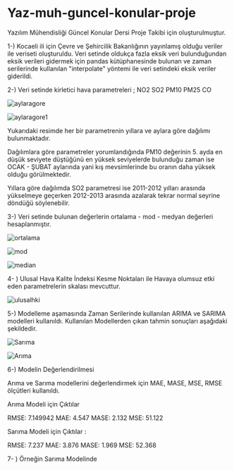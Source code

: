 # Yaz-muh-guncel-konular-proje
Yazılım Mühendisliği Güncel Konular Dersi Proje Takibi için oluşturulmuştur.

1-) Kocaeli ili için Çevre ve Şehircilik Bakanlığının yayınlamış olduğu veriler ile veriseti oluşturuldu. 
Veri setinde oldukça fazla eksik veri bulunduğundan eksik verileri gidermek için pandas kütüphanesinde bulunan ve zaman serilerinde kullanılan "interpolate" yöntemi ile veri setindeki eksik veriler giderildi.

2-) Veri setinde kirletici hava parametreleri ;
     NO2
     SO2
     PM10
     PM25
     CO 
     
![aylaragore](https://user-images.githubusercontent.com/62748526/84568679-ba8aba00-ad89-11ea-85c0-345729ff0e24.PNG)

![aylaragore1](https://user-images.githubusercontent.com/62748526/84568781-6a602780-ad8a-11ea-9be9-5ad24d3b5062.PNG)
 
Yukarıdaki  resimde her bir parametrenin yıllara ve aylara göre dağılımı bulunmaktadır.

Dağılımlara göre parametreler yorumlandığında PM10 değerinin 5. ayda en düşük seviyete düştüğünü en yüksek seviyelerde bulunduğu zaman ise OCAK - ŞUBAT aylarında yani kış mevsimlerinde bu oranın daha yüksek olduğu görülmektedir. 

Yıllara göre dağılımda SO2 parametresi ise 2011-2012 yılları arasında yükselmeye geçerken 2012-2013 arasında azalarak tekrar normal seyrine döndüğü söylenebilir.

3-) Veri setinde bulunan değerlerin ortalama - mod - medyan değerleri hesaplanmıştır.

![ortalama](https://user-images.githubusercontent.com/62748526/84568956-a34ccc00-ad8b-11ea-9390-4e3253de09f6.PNG)

![mod](https://user-images.githubusercontent.com/62748526/84568963-bf506d80-ad8b-11ea-90da-5e053a117b1d.PNG)

![median](https://user-images.githubusercontent.com/62748526/84568967-c7a8a880-ad8b-11ea-82ef-b55963bc5ea1.PNG)


4- ) Ulusal Hava Kalite İndeksi Kesme Noktaları ile Havaya olumsuz etki eden parametrelerin skalası mevcuttur. 
 
![ulusalhki](https://user-images.githubusercontent.com/62748526/84569061-68976380-ad8c-11ea-8518-946e89f6e547.PNG)

5-) Modelleme aşamasında Zaman Serilerinde kullanılan ARIMA ve SARIMA modelleri kullanıldı. Kullanılan Modellerden çıkan tahmin sonuçları aşağıdaki şekildedir. 

![Sarıma](https://user-images.githubusercontent.com/62748526/84569172-215da280-ad8d-11ea-9e15-81f345371627.PNG)

![Arıma](https://user-images.githubusercontent.com/62748526/84569174-24589300-ad8d-11ea-9542-b2c614d8f0e1.PNG)

6-) Modelin Değerlendirilmesi
 
 Arıma ve Sarıma modellerini değerlendirmek için MAE, MASE, MSE, RMSE ölçütleri kullanıldı.
 
Arıma Modeli için Çıktılar  

RMSE: 7.149942
MAE: 4.547
MASE: 2.132
MSE: 51.122
  
Sarıma Modeli için Çıktılar :

RMSE: 7.237
MAE: 3.876
MASE: 1.969
MSE: 52.368

7- ) Örneğin Sarıma Modelinde 



